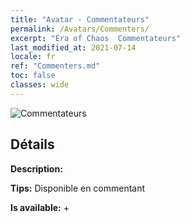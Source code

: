 ```yaml
---
title: "Avatar - Commentateurs"
permalink: /Avatars/Commenters/
excerpt: "Era of Chaos  Commentateurs"
last_modified_at: 2021-07-14
locale: fr
ref: "Commenters.md"
toc: false
classes: wide
---
```

 ![Commentateurs](/images/a/avatarFrame_14.png)

## Détails

 **Description:**  

 **Tips:** Disponible en commentant 

 **Is available:**  + 

